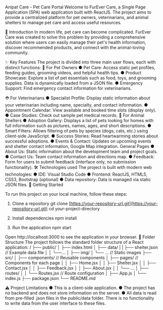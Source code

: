 <!-- Readme for our project -->
Anipat Care - Pet Care Portal
Welcome to FurEver Care, a Single Page Application (SPA) web application built with ReactJS. The project aims to provide a centralized platform for pet owners, veterinarians, and animal shelters to manage pet care and access useful resources.

📜 Introduction
    In modern life, pet care can become complicated. FurEver Care was created to solve this problem by providing a comprehensive solution where users can easily manage their pet's health information, discover recommended products, and connect with the animal-loving community.

✨ Key Features
    The project is divided into three main user flows, each with distinct functions:
    🐾 For Pet Owners
        ● Pet Care: Access static pet profiles, feeding guides, grooming videos, and helpful health tips.
        ● Product Showcase: Explore a list of pet essentials such as food, toys, and grooming supplies. Data is dynamically loaded from a JSON file.
        ● Emergency Support: Find emergency contact information for veterinarians.

⛑️ For Veterinarians
    ● Specialist Profile: Display static information about your veterinarian including name, specialty, and contact information.
    ● Appointment Calendar: View available and booked time slots (display only).
    ● Case Studies: Check out sample pet medical records.
🏡 For Animal Shelters
    ● Adoption Gallery: Displays a list of pets looking for homes with full information such as pictures, names, ages, and short descriptions.
    ● Smart Filters: Allows filtering of pets by species (dogs, cats, etc.) using client-side JavaScript.
    ● Success Stories: Read heartwarming stories about successful adoptions.
    ● Events & Contact: Updates on upcoming events and shelter contact information, Google Map integration.
General Pages
    ● About Us: Static information about the development team and project goals.
    ● Contact Us: Team contact information and directions map.
    ● Feedback: Form for users to submit feedback (interface only, no submission functionality).
🛠️ Technologies used
    The project is built with modern web technologies:
        ● IDE: Visual Studio Code
        ● Frontend: ReactJS, HTML5, CSS3, Bootstrap (optional)
        ● Data repository: Data is managed via static JSON files.
🚀 Getting Started

To run this project on your local machine, follow these steps:
  1. Clone a repository
  git clone [https://your-repository-url.git](https://your-repository-url.git)
  cd your-project-directory

  1. Install dependencies
  npm install

  1. Run the application
  npm start

Open http://localhost:3000 to see the application in your browser.
📁 Folder Structure
The project follows the standard folder structure of a React application:
/
├── public/
│ ├── index.html
│ ├── data/
| |  ├── shelter.json // Example data file
│ │  └──... 
│ ├── img/
│ └── ... // Static images
├── src/
│ ├── components/ // Reusable components
│ ├── pages/ // Components for each page
│ │ ├── Home.jsx
│ │ ├── Shelter.jsx
│ │ ├── Contact.jsx
│ │ ├── Feedback.jsx
│ │ ├── About.jsx
│ │ └── ...
│ ├── routes/
│ │ └── Routes.jsx // Route configuration
│ ├── App.js
│ └── index.js
├── package.json
└── README.md

⚠️ Project Limitations
    ● This is a client-side application.
    ● The project has no backend and does not store information on the server.
    ● All data is read from pre-filled .json files in the public/data folder. There is no functionality to write data from the user interface to these files.